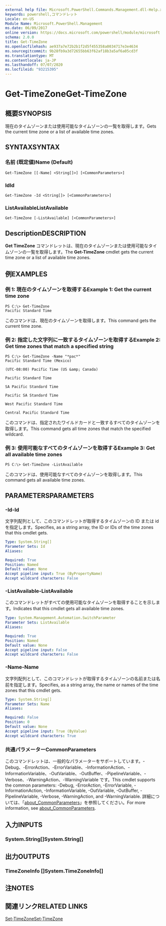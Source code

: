 ```yaml
---
external help file: Microsoft.PowerShell.Commands.Management.dll-Help.xml
keywords: powershell,コマンドレット
Locale: en-US
Module Name: Microsoft.PowerShell.Management
ms.date: 06/09/2017
online version: https://docs.microsoft.com/powershell/module/microsoft.powershell.management/get-timezone?view=powershell-5.1&WT.mc_id=ps-gethelp
schema: 2.0.0
title: Get-TimeZone
ms.openlocfilehash: ae937a7e72b2b1f2d5f455358a0034717e3e4634
ms.sourcegitcommit: 9b28fb9a3d72655bb63f62af18b3a5af6a05cd3f
ms.translationtype: MT
ms.contentlocale: ja-JP
ms.lasthandoff: 07/07/2020
ms.locfileid: "93215395"
---
```

# <span data-ttu-id="d9000-103">Get-TimeZone</span><span class="sxs-lookup"><span data-stu-id="d9000-103">Get-TimeZone</span></span>

## <span data-ttu-id="d9000-104">概要</span><span class="sxs-lookup"><span data-stu-id="d9000-104">SYNOPSIS</span></span>
<span data-ttu-id="d9000-105">現在のタイムゾーンまたは使用可能なタイムゾーンの一覧を取得します。</span><span class="sxs-lookup"><span data-stu-id="d9000-105">Gets the current time zone or a list of available time zones.</span></span>

## <span data-ttu-id="d9000-106">SYNTAX</span><span class="sxs-lookup"><span data-stu-id="d9000-106">SYNTAX</span></span>

### <span data-ttu-id="d9000-107">名前 (既定値)</span><span class="sxs-lookup"><span data-stu-id="d9000-107">Name (Default)</span></span>

```
Get-TimeZone [[-Name] <String[]>] [<CommonParameters>]
```

### <span data-ttu-id="d9000-108">Id</span><span class="sxs-lookup"><span data-stu-id="d9000-108">Id</span></span>

```
Get-TimeZone -Id <String[]> [<CommonParameters>]
```

### <span data-ttu-id="d9000-109">ListAvailable</span><span class="sxs-lookup"><span data-stu-id="d9000-109">ListAvailable</span></span>

```
Get-TimeZone [-ListAvailable] [<CommonParameters>]
```

## <span data-ttu-id="d9000-110">Description</span><span class="sxs-lookup"><span data-stu-id="d9000-110">DESCRIPTION</span></span>

<span data-ttu-id="d9000-111">**Get TimeZone** コマンドレットは、現在のタイムゾーンまたは使用可能なタイムゾーンの一覧を取得します。</span><span class="sxs-lookup"><span data-stu-id="d9000-111">The **Get-TimeZone** cmdlet gets the current time zone or a list of available time zones.</span></span>

## <span data-ttu-id="d9000-112">例</span><span class="sxs-lookup"><span data-stu-id="d9000-112">EXAMPLES</span></span>

### <span data-ttu-id="d9000-113">例 1: 現在のタイムゾーンを取得する</span><span class="sxs-lookup"><span data-stu-id="d9000-113">Example 1: Get the current time zone</span></span>

```
PS C:\> Get-TimeZone
Pacific Standard Time
```

<span data-ttu-id="d9000-114">このコマンドは、現在のタイムゾーンを取得します。</span><span class="sxs-lookup"><span data-stu-id="d9000-114">This command gets the current time zone.</span></span>

### <span data-ttu-id="d9000-115">例 2: 指定した文字列に一致するタイムゾーンを取得する</span><span class="sxs-lookup"><span data-stu-id="d9000-115">Example 2: Get time zones that match a specified string</span></span>

```
PS C:\> Get-TimeZone -Name "*pac*"
Pacific Standard Time (Mexico)

(UTC-08:00) Pacific Time (US &amp; Canada)

Pacific Standard Time

SA Pacific Standard Time

Pacific SA Standard Time

West Pacific Standard Time

Central Pacific Standard Time
```

<span data-ttu-id="d9000-116">このコマンドは、指定されたワイルドカードと一致するすべてのタイムゾーンを取得します。</span><span class="sxs-lookup"><span data-stu-id="d9000-116">This command gets all time zones that match the specified wildcard.</span></span>

### <span data-ttu-id="d9000-117">例 3: 使用可能なすべてのタイムゾーンを取得する</span><span class="sxs-lookup"><span data-stu-id="d9000-117">Example 3: Get all available time zones</span></span>

```
PS C:\> Get-TimeZone -ListAvailable
```

<span data-ttu-id="d9000-118">このコマンドは、使用可能なすべてのタイムゾーンを取得します。</span><span class="sxs-lookup"><span data-stu-id="d9000-118">This command gets all available time zones.</span></span>

## <span data-ttu-id="d9000-119">PARAMETERS</span><span class="sxs-lookup"><span data-stu-id="d9000-119">PARAMETERS</span></span>

### <span data-ttu-id="d9000-120">-Id</span><span class="sxs-lookup"><span data-stu-id="d9000-120">-Id</span></span>

<span data-ttu-id="d9000-121">文字列配列として、このコマンドレットが取得するタイムゾーンの ID または id を指定します。</span><span class="sxs-lookup"><span data-stu-id="d9000-121">Specifies, as a string array, the ID or IDs of the time zones that this cmdlet gets.</span></span>

```yaml
Type: System.String[]
Parameter Sets: Id
Aliases:

Required: True
Position: Named
Default value: None
Accept pipeline input: True (ByPropertyName)
Accept wildcard characters: False
```

### <span data-ttu-id="d9000-122">-ListAvailable</span><span class="sxs-lookup"><span data-stu-id="d9000-122">-ListAvailable</span></span>

<span data-ttu-id="d9000-123">このコマンドレットがすべての使用可能なタイムゾーンを取得することを示します。</span><span class="sxs-lookup"><span data-stu-id="d9000-123">Indicates that this cmdlet gets all available time zones.</span></span>

```yaml
Type: System.Management.Automation.SwitchParameter
Parameter Sets: ListAvailable
Aliases:

Required: True
Position: Named
Default value: None
Accept pipeline input: False
Accept wildcard characters: False
```

### <span data-ttu-id="d9000-124">-Name</span><span class="sxs-lookup"><span data-stu-id="d9000-124">-Name</span></span>

<span data-ttu-id="d9000-125">文字列配列として、このコマンドレットが取得するタイムゾーンの名前または名前を指定します。</span><span class="sxs-lookup"><span data-stu-id="d9000-125">Specifies, as a string array, the name or names of the time zones that this cmdlet gets.</span></span>

```yaml
Type: System.String[]
Parameter Sets: Name
Aliases:

Required: False
Position: 0
Default value: None
Accept pipeline input: True (ByValue)
Accept wildcard characters: True
```

### <span data-ttu-id="d9000-126">共通パラメーター</span><span class="sxs-lookup"><span data-stu-id="d9000-126">CommonParameters</span></span>

<span data-ttu-id="d9000-127">このコマンドレットは、一般的なパラメーターをサポートしています。-Debug、-ErrorAction、-ErrorVariable、-InformationAction、-InformationVariable、-OutVariable、-OutBuffer、-PipelineVariable、-Verbose、-WarningAction、-WarningVariable です。</span><span class="sxs-lookup"><span data-stu-id="d9000-127">This cmdlet supports the common parameters: -Debug, -ErrorAction, -ErrorVariable, -InformationAction, -InformationVariable, -OutVariable, -OutBuffer, -PipelineVariable, -Verbose, -WarningAction, and -WarningVariable.</span></span> <span data-ttu-id="d9000-128">詳細については、「[about_CommonParameters](https://go.microsoft.com/fwlink/?LinkID=113216)」を参照してください。</span><span class="sxs-lookup"><span data-stu-id="d9000-128">For more information, see [about_CommonParameters](https://go.microsoft.com/fwlink/?LinkID=113216).</span></span>

## <span data-ttu-id="d9000-129">入力</span><span class="sxs-lookup"><span data-stu-id="d9000-129">INPUTS</span></span>

### <span data-ttu-id="d9000-130">System.String[]</span><span class="sxs-lookup"><span data-stu-id="d9000-130">System.String[]</span></span>

## <span data-ttu-id="d9000-131">出力</span><span class="sxs-lookup"><span data-stu-id="d9000-131">OUTPUTS</span></span>

### <span data-ttu-id="d9000-132">TimeZoneInfo []</span><span class="sxs-lookup"><span data-stu-id="d9000-132">System.TimeZoneInfo[]</span></span>

## <span data-ttu-id="d9000-133">注</span><span class="sxs-lookup"><span data-stu-id="d9000-133">NOTES</span></span>

## <span data-ttu-id="d9000-134">関連リンク</span><span class="sxs-lookup"><span data-stu-id="d9000-134">RELATED LINKS</span></span>

[<span data-ttu-id="d9000-135">Set-TimeZone</span><span class="sxs-lookup"><span data-stu-id="d9000-135">Set-TimeZone</span></span>](Set-TimeZone.md)

